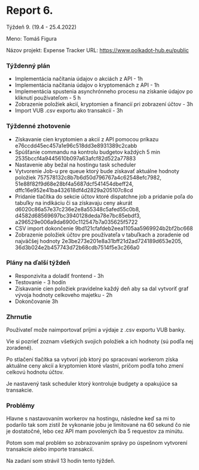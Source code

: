 # Report 6.

Týždeň 9. (19.4 - 25.4.2022)

Meno: Tomáš Figura

Názov projekt: Expense Tracker
URL: https://www.polkadot-hub.eu/public

### Týždenný plán
- Implementácia načítania údajov o akciách z API - 1h 
- Implementácia načítania údajov o kryptomenách z API - 1h
- Implementácia spustenia asynchrónneho procesu na získanie údajov po kliknutí používateľom - 5 h
- Zobrazenie položiek akcií, kryptomien a financií pri zobrazení účtov - 3h
- Import VUB .csv exportu ako transakcií - 3h

### Týždenné zhotovenie

- Získavanie cien kryptomien a akcií z API pomocou príkazu e76ccdd45ec457a1e96c518dd3e8931389c2cabb
- Spúšťanie commandu na kontrolu budgetov každých 5 min 2535bccf4a9445610b097a63afcf82d522a77883
- Nastavenie aby bežal na hostingu task scheduler
- Vytvorenie Job-u pre queue ktorý bude získavať aktuálne hodnoty položiek 757578132c8b7b6d50d796767a4c62548efc7982, 51e88f82f9d68e28bf4a5687dcf541454dbeff24, dffc16e952e41ba432618df4d2829a205107c8cd
- Pridanie tlačítka do sekcie účtov ktoré dispatchne job a pridanie poľa do tabuľky na indikáciu či sa získavaju ceny akurát d6020c86a57e37c236e2e8a55348c5afed55c0b8, d4582d68569697bc3940128deda78e7bc85ebdf3,
a296529e006a9da6900c112547b7a035625f5722
- CSV import dokončenie 9bd121cfafdeb2eea1105aa5969924b2bf2bc668
- Zobrazenie položiek účtov pre používateľa v tabuľkach a zoradenie od najväčšej hodnoty
2e3be273e201e8a31bff21d2ad724189d653e205, 36d3b024e2b457743d72b68cdb7514f5e3c266a0


### Plány na ďalší týždeň
- Responzivita a doladiť frontend - 3h
- Testovanie - 3 hodín
- Získavanie cien položiek pravidelne každý deň aby sa dal vytvoriť graf vývoja hodnoty celkoveho majetku - 2h
- Dokončovanie 3h


### Zhrnutie

Používateľ može naimportovať príjmi a výdaje z .csv exportu VUB banky. 

Vie si pozrieť zoznam všetkých svojich položiek a ich hodnoty (sú podľa nej zoradené).

Po stlačení tlačítka sa vytvorí job ktorý po spracovaní workerom získa aktuálne ceny akcií a kryptomien ktoré vlastní, pričom podľa toho zmení celkovú hodnotu účtov.

Je nastavený task scheduler ktorý kontroluje budgety a opakujúce sa transakcie.

### Problémy

Hlavne s nastavovaním workerov na hostingu, následne keď sa mi to podarilo tak som zistil že vykonanie jobu je limitované na 60 sekund čo nie je dostatočné, lebo cez API mam povolených iba 5 requestov za minútu.

Potom som mal problém so zobrazovaním správy po úspešnom vytvorení transakcie alebo importe transakcií.

Na zadaní som strávil 13 hodín tento týždeň.